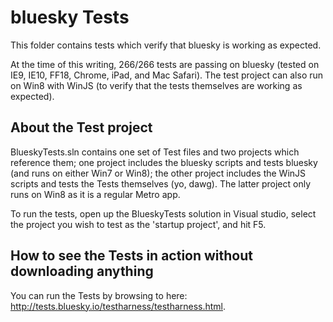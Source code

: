 # bluesky Tests

This folder contains tests which verify that bluesky is working as expected.

At the time of this writing, 266/266 tests are passing on bluesky (tested on IE9, IE10, FF18, Chrome, iPad, and Mac Safari).  The test project can also run on Win8 with WinJS (to verify that the tests themselves are working as expected).

## About the Test project
BlueskyTests.sln contains one set of Test files and two projects which reference them; one project includes the bluesky scripts and tests bluesky (and runs on either Win7 or Win8); the other project includes the WinJS scripts and tests the Tests themselves (yo, dawg).  The latter project only runs on Win8 as it is a regular Metro app.  

To run the tests, open up the BlueskyTests solution in Visual studio, select the project you wish to test as the 'startup project', and hit F5.  

## How to see the Tests in action without downloading anything
You can run the Tests by browsing to here: http://tests.bluesky.io/testharness/testharness.html.
